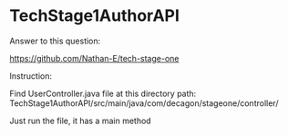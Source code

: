 # TechStage1AuthorAPI


Answer to this question:

https://github.com/Nathan-E/tech-stage-one

Instruction: 

Find UserController.java file at this directory path: TechStage1AuthorAPI/src/main/java/com/decagon/stageone/controller/

Just run the file, it has a main method
